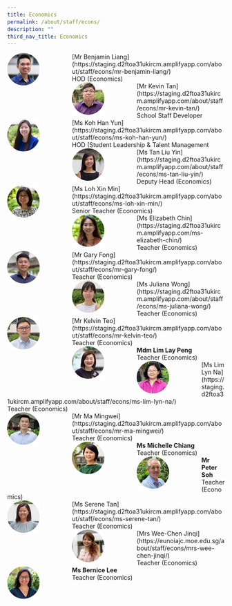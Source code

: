```yaml
---
title: Economics
permalink: /about/staff/econs/
description: ""
third_nav_title: Economics
---
```

<div>  
<div style="float: left">  
<img src="/images/Staff/Econs-Benjamin-Liang_s.jpg" 
    style="width:50%">
</div>  
<div></div>  
</div>	
[Mr Benjamin Liang](https://staging.d2ftoa31ukircm.amplifyapp.com/about/staff/econs/mr-benjamin-liang/) <br>
HOD (Economics)

<div>  
<div style="float: left">  
<img src="/images/Staff/Econs_KevinTan_s.jpg" 
    style="width:50%">
</div>  
<div></div>  
</div>	
[Mr Kevin Tan](https://staging.d2ftoa31ukircm.amplifyapp.com/about/staff/econs/mr-kevin-tan/) <br>
School Staff Developer

<div>  
<div style="float: left">  
<img src="/images/Staff/Econs_KohHanYun_s.jpg" 
    style="width:50%">
</div>  
<div></div>  
</div>	
[Ms Koh Han Yun](https://staging.d2ftoa31ukircm.amplifyapp.com/about/staff/econs/ms-koh-han-yun/) <br>
HOD (Student Leadership & Talent Management

<div>  
<div style="float: left">  
<img src="/images/Staff/Econs-Tan-Liu-Yin_s.jpg" 
    style="width:50%">
</div>  
<div></div>  
</div>	
[Ms Tan Liu Yin](https://staging.d2ftoa31ukircm.amplifyapp.com/about/staff/econs/ms-tan-liu-yin/)<br>
Deputy Head (Economics)

<div>  
<div style="float: left">  
<img src="/images/Staff/Econs-Loh-Xin-Min_s.jpg" 
    style="width:50%">
</div>  
<div></div>  
</div>	
[Ms Loh Xin Min](https://staging.d2ftoa31ukircm.amplifyapp.com/about/staff/econs/ms-loh-xin-min/)<br>
Senior Teacher (Economics)

<div>  
<div style="float: left">  
<img src="/images/Staff/Econs-Elizabeth-Chin_s.jpg" 
    style="width:50%">
</div>  
<div></div>  
</div>	
[Ms Elizabeth Chin](https://staging.d2ftoa31ukircm.amplifyapp.com/ms-elizabeth-chin/) <br>
Teacher (Economics)

<div>  
<div style="float: left">  
<img src="/images/Staff/Econs-Gary-Fong_s.jpg" 
    style="width:50%">
</div>  
<div></div>  
</div>	
[Mr Gary Fong](https://staging.d2ftoa31ukircm.amplifyapp.com/about/staff/econs/mr-gary-fong/) <br>
Teacher (Economics)

<div>  
<div style="float: left">  
<img src="/images/Staff/Econs_JulianaWong_s.jpg" 
    style="width:50%">
</div>  
<div></div>  
</div>	
[Ms Juliana Wong](https://staging.d2ftoa31ukircm.amplifyapp.com/about/staff/econs/ms-juliana-wong/) <Br>
Teacher (Economics)

<div>  
<div style="float: left">  
<img src="/images/Staff/Econs_KelvinTeo_s.jpg" 
    style="width:50%">
</div>  
<div></div>  
</div>	
[Mr Kelvin Teo](https://staging.d2ftoa31ukircm.amplifyapp.com/about/staff/econs/mr-kelvin-teo/) <br>
Teacher (Economics)

<div>  
<div style="float: left">  
<img src="/images/Staff/Econs-Lim-Lay-Peng_s.jpg" 
    style="width:50%">
</div>  
<div></div>  
</div>	
<b>Mdm Lim Lay Peng</b>
<br>
Teacher (Economics)

<div>  
<div style="float: left">  
<img src="/images/Staff/Econs_Lim_LynNa_s.jpg" 
    style="width:50%">
</div>  
<div></div>  
</div>	
[Ms Lim Lyn Na](https://staging.d2ftoa31ukircm.amplifyapp.com/about/staff/econs/ms-lim-lyn-na/)
<br>
Teacher (Economics)

<div>  
<div style="float: left">  
<img src="/images/Staff/Econs-Mingwei_s.jpg" 
    style="width:50%">
</div>  
<div></div>  
</div>	
[Mr Ma Mingwei](https://staging.d2ftoa31ukircm.amplifyapp.com/about/staff/econs/mr-ma-mingwei/)
<br>
Teacher (Economics)

<div>  
<div style="float: left">  
<img src="/images/Staff/Econs-Michelle-Chiang_s.jpg" 
    style="width:50%">
</div>  
<div></div>  
</div>	
<b>Ms Michelle Chiang</b>
<br>
Teacher (Economics)

<div>  
<div style="float: left">  
<img src="/images/Staff/Econs-Peter-Soh_s.jpg" 
    style="width:50%">
</div>  
<div></div>  
</div>	
<b>Mr Peter Soh</b>
<br>
Teacher (Economics)

<div>  
<div style="float: left">  
<img src="/images/Staff/Econs-Serene-Tan_s.jpg" 
    style="width:50%">
</div>  
<div></div>  
</div>	
[Ms Serene Tan](https://staging.d2ftoa31ukircm.amplifyapp.com/about/staff/econs/ms-serene-tan/)
<br>
Teacher (Economics)

<div>  
<div style="float: left">  
<img src="/images/Staff/Econs-Chen-Jinqi_s.jpg" 
    style="width:50%">
</div>  
<div></div>  
</div>	
[Mrs Wee-Chen Jinqi](https://eunoiajc.moe.edu.sg/about/staff/econs/mrs-wee-chen-jinqi/) <br>
Teacher (Economics)

<div>  
<div style="float: left">  
<img src="/images/Staff/Econs-Bernice-Lee_s.jpg" 
    style="width:50%">
</div>  
<div></div>  
</div>	
<b>Ms Bernice Lee</b>
<br>
Teacher (Economics)